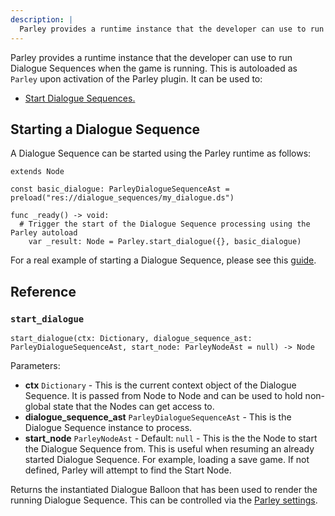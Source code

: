 ```yaml
---
description: |
  Parley provides a runtime instance that the developer can use to run Dialogue Sequences when the game is running.
---
```


Parley provides a runtime instance that the developer can use to run Dialogue
Sequences when the game is running. This is autoloaded as `Parley` upon
activation of the Parley plugin. It can be used to:

- [Start Dialogue Sequences.](#starting-a-dialogue-sequence)

## Starting a Dialogue Sequence

A Dialogue Sequence can be started using the Parley runtime as follows:

```gdscript
extends Node

const basic_dialogue: ParleyDialogueSequenceAst = preload("res://dialogue_sequences/my_dialogue.ds")

func _ready() -> void:
  # Trigger the start of the Dialogue Sequence processing using the Parley autoload
	var _result: Node = Parley.start_dialogue({}, basic_dialogue)
```

For a real example of starting a Dialogue Sequence, please see this
[guide](../getting-started/run-dialogue-sequence.md).

## Reference

### `start_dialogue`

`start_dialogue(ctx: Dictionary, dialogue_sequence_ast: ParleyDialogueSequenceAst, start_node: ParleyNodeAst = null) -> Node`

Parameters:

- **ctx** `Dictionary` - This is the current context object of the Dialogue
  Sequence. It is passed from Node to Node and can be used to hold non-global
  state that the Nodes can get access to.
- **dialogue_sequence_ast** `ParleyDialogueSequenceAst` - This is the Dialogue
  Sequence instance to process.
- **start_node** `ParleyNodeAst` - Default: `null` - This is the the Node to
  start the Dialogue Sequence from. This is useful when resuming an already
  started Dialogue Sequence. For example, loading a save game. If not defined,
  Parley will attempt to find the Start Node.

Returns the instantiated Dialogue Balloon that has been used to render the
running Dialogue Sequence. This can be controlled via the
[Parley settings](../reference/parley-settings.md).
